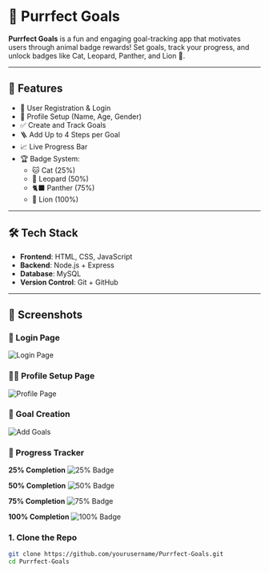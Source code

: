 # 🐾 Purrfect Goals

**Purrfect Goals** is a fun and engaging goal-tracking app that motivates users through animal badge rewards! Set goals, track your progress, and unlock badges like Cat, Leopard, Panther, and Lion 🦁.

---

## 🎯 Features

- 🔐 User Registration & Login
- 👤 Profile Setup (Name, Age, Gender)
- ✅ Create and Track Goals
- 🪜 Add Up to 4 Steps per Goal
- 📈 Live Progress Bar
- 🏆 Badge System:
  - 🐱 Cat (25%)
  - 🐆 Leopard (50%)
  - 🐈‍⬛ Panther (75%)
  - 🦁 Lion (100%)

---

## 🛠 Tech Stack

- **Frontend**: HTML, CSS, JavaScript
- **Backend**: Node.js + Express
- **Database**: MySQL
- **Version Control**: Git + GitHub

---
## 📸 Screenshots

### 🔐 Login Page
![Login Page](screenshots/login.jpeg)

### 🧍‍♀️ Profile Setup Page
![Profile Page](screenshots/profilepage.jpeg)

### 🎯 Goal Creation
![Add Goals](screenshots/add_goals.jpeg)

### 🐾 Progress Tracker
**25% Completion**
![25% Badge](screenshots/25%.jpeg)

**50% Completion**
![50% Badge](screenshots/50%.jpeg)

**75% Completion**
![75% Badge](screenshots/75%.jpeg)

**100% Completion**
![100% Badge](screenshots/100%.jpeg)

### 1. Clone the Repo

```bash
git clone https://github.com/yourusername/Purrfect-Goals.git
cd Purrfect-Goals
